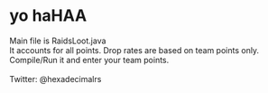 # yo haHAA

Main file is RaidsLoot.java <br />
It accounts for all points. Drop rates are based on team points only. <br />
Compile/Run it and enter your team points. <br />
<br />
Twitter: @hexadecimalrs